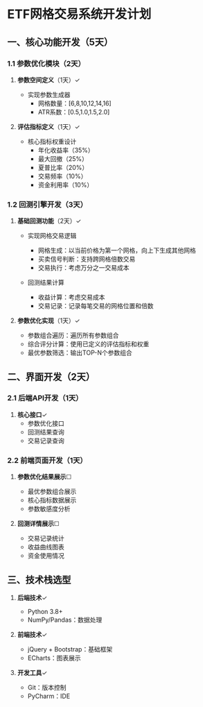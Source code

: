 # ETF网格交易系统开发计划

## 一、核心功能开发（5天）

### 1.1 参数优化模块（2天）
1. **参数空间定义**（1天）✓
   - 实现参数生成器
     * 网格数量：[6,8,10,12,14,16]
     * ATR系数：[0.5,1.0,1.5,2.0]

2. **评估指标定义**（1天）✓
   - 核心指标权重设计
     * 年化收益率（35%）
     * 最大回撤（25%）
     * 夏普比率（20%）
     * 交易频率（10%）
     * 资金利用率（10%）

### 1.2 回测引擎开发（3天）
1. **基础回测功能**（2天）✓
   - 实现网格交易逻辑
     * 网格生成：以当前价格为第一个网格，向上下生成其他网格
     * 买卖信号判断：支持跨网格倍数交易
     * 交易执行：考虑万分之一交易成本
   
   - 回测结果计算
     * 收益计算：考虑交易成本
     * 交易记录：记录每笔交易的网格位置和倍数

2. **参数优化实现**（1天）✓
   - 参数组合遍历：遍历所有参数组合
   - 综合评分计算：使用已定义的评估指标和权重
   - 最优参数筛选：输出TOP-N个参数组合

## 二、界面开发（2天）

### 2.1 后端API开发（1天）
1. **核心接口**✓
   - 参数优化接口
   - 回测结果查询
   - 交易记录查询

### 2.2 前端页面开发（1天）
1. **参数优化结果展示**☐
   - 最优参数组合展示
   - 核心指标数据展示
   - 参数敏感度分析

2. **回测详情展示**☐
   - 交易记录统计
   - 收益曲线图表
   - 资金使用情况

## 三、技术栈选型

1. **后端技术**✓
   - Python 3.8+
   - NumPy/Pandas：数据处理

2. **前端技术**✓
   - jQuery + Bootstrap：基础框架
   - ECharts：图表展示

3. **开发工具**✓
   - Git：版本控制
   - PyCharm：IDE